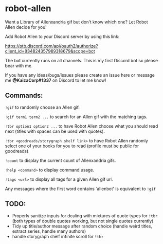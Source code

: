 # robot-allen

Want a Library of Allenxandria gif but don't know which one? Let Robot Allen decide for you!

Add Robot Allen to your Discord server by using this link:

https://ptb.discord.com/api/oauth2/authorize?client_id=834824357989318679&scope=bot

The bot currently runs on all channels. This is my first Discord bot so please bear with me.

If you have any ideas/bugs/issues please create an issue here or message me **@KaizaCorp#1337** on Discord to let me know! 

Commands:
--

`!gif` to randomly choose an Allen gif.

`!gif term1 term2 ...` to search for an Allen gif with the matching tags.

`!tbr option1 option2 ...` to have Robot Allen choose what you should read next (titles with spaces can be used with quotes).

`!tbr <goodreads/storygraph shelf link>` to have Robot Allen randomly select one of your books for you to read (profile must be public for goodreads).

`!count` to display the current count of Allenxandria gifs.

`!help <command>` to display command usage.

`!tags <url>` to display all tags for a given Allen gif url.

Any messages where the first word contains 'allenbot' is equivalent to `!gif`




TODO:
--

+ Properly sanitize inputs for dealing with mixtures of quote types for `!tbr` (both types of double quotes working, but not single quotes currently)
+ Tidy up title/author message after random choice (handle weird titles, extract series, handle many authors)
+ handle storygraph shelf infinite scroll for `!tbr`
